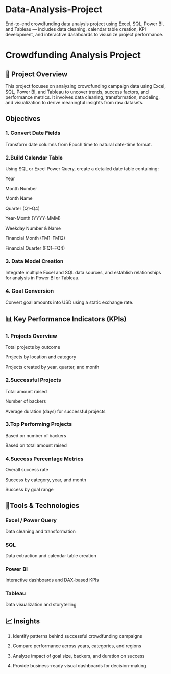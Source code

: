 # Data-Analysis-Project
End-to-end crowdfunding data analysis project using Excel, SQL, Power BI, and Tableau — includes data cleaning, calendar table creation, KPI development, and interactive dashboards to visualize project performance.
# Crowdfunding Analysis Project
## 🧩 Project Overview
This project focuses on analyzing crowdfunding campaign data using Excel, SQL, Power BI, and Tableau to uncover trends, success factors, and performance metrics.
It involves data cleaning, transformation, modeling, and visualization to derive meaningful insights from raw datasets.
## Objectives
### 1. Convert Date Fields
Transform date columns from Epoch time to natural date-time format.

### 2.Build Calendar Table
Using SQL or Excel Power Query, create a detailed date table containing:

Year

Month Number

Month Name

Quarter (Q1–Q4)

Year-Month (YYYY-MMM)

Weekday Number & Name

Financial Month (FM1–FM12)

Financial Quarter (FQ1–FQ4)
### 3. Data Model Creation
Integrate multiple Excel and SQL data sources, and establish relationships for analysis in Power BI or Tableau.
### 4. Goal Conversion
Convert goal amounts into USD using a static exchange rate.
## 📊 Key Performance Indicators (KPIs)

### 1. Projects Overview

Total projects by outcome

Projects by location and category

Projects created by year, quarter, and month

### 2.Successful Projects

Total amount raised

Number of backers

Average duration (days) for successful projects

### 3.Top Performing Projects

Based on number of backers

Based on total amount raised

### 4.Success Percentage Metrics

Overall success rate

Success by category, year, and month

Success by goal range

## 🧰Tools & Technologies

### Excel / Power Query	
Data cleaning and transformation
### SQL	
Data extraction and calendar table creation
### Power BI	
Interactive dashboards and DAX-based KPIs
### Tableau	
Data visualization and storytelling
## 📈 Insights

1. Identify patterns behind successful crowdfunding campaigns

2. Compare performance across years, categories, and regions

3. Analyze impact of goal size, backers, and duration on success

4. Provide business-ready visual dashboards for decision-making
